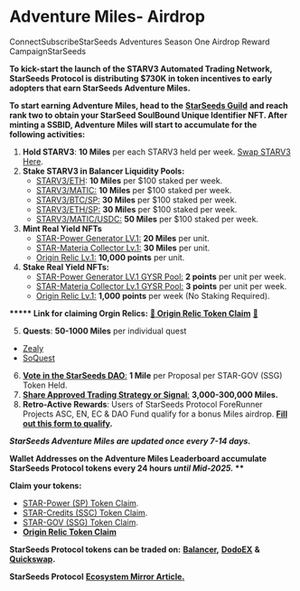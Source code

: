 # Adventure Miles- Airdrop

ConnectSubscribeStarSeeds Adventures Season One Airdrop Reward CampaignStarSeeds&#x20;

**To kick-start the launch of the STARV3 Automated Trading Network, StarSeeds Protocol is distributing $730K in token incentives to early adopters that earn StarSeeds Adventure Miles.**

**To start earning Adventure Miles, head to the** [**StarSeeds Guild**](https://guild.xyz/starseeds-protocol) **and reach rank two to obtain your StarSeed SoulBound Unique Identifier NFT. After minting a SSBID, Adventure Miles will start to accumulate for the following activities:**

1. **Hold STARV3**: **10 Miles** per each STARV3 held per week. [Swap STARV3 Here](https://app.balancer.fi/#/polygon/swap).
2. **Stake STARV3 in Balancer Liquidity Pools:**
   * [STARV3/ETH](https://app.balancer.fi/#/polygon/pool/0xa0f31fb91d5b29c8a0f3eadb62ffd832fc03b2cb000200000000000000000d8c): **10 Miles** per $100 staked per week.
   * [STARV3/MATIC:](https://app.balancer.fi/#/polygon/pool/0x3443e3942053fc44ee07b7ad62a04276dd52b4a9000200000000000000000c7f) **10 Miles** per $100 staked per week.
   * [STARV3/BTC/SP:](https://app.balancer.fi/#/polygon/pool/0x1758128950b463de8820fe12bf3f49ea8024565c000100000000000000000d76) **30 Miles** per $100 staked per week.
   * [STARV3/ETH/SP:](https://app.balancer.fi/#/polygon/pool/0xedea3b2fe99994ee778283186a27a73bbbd26d69000100000000000000000d77) **30 Miles** per $100 staked per week.
   * [STARV3/MATIC/USDC:](https://app.balancer.fi/#/polygon/pool/0x9dd7c9867c0078d8ad42b3366ffc6ba1ee89eaec000100000000000000000d78) **50 Miles** per $100 staked per week.
3. **Mint Real Yield NFTs**
   * [STAR-Power Generator LV.1:](https://mint.nft-inator.com/ua5Q1PL8kVl6hddS) **20 Miles** per unit.
   * [STAR-Materia Collector Lv.1:](https://mint.nft-inator.com/Nl1dbqrQXdvhLfxy) **30 Miles** per unit.
   * [Origin Relic Lv.1:](https://mint.nft-inator.com/aj7Ydachjy9JXs2k) **10,000 points** per unit.
4. **Stake Real Yield NFTs:**
   * [STAR-Power Generator LV.1 GYSR Pool:](https://app.gysr.io/pool/0x6e18e43b7dffb812f60cefdc99c51cdc5964367c?network=polygon) **2 points** per unit per week.
   * [STAR-Materia Collector Lv.1 GYSR Pool:](https://app.gysr.io/pool/0x9735e5506b3ee16eab93a22963f50937fe308829?network=polygon) **3 points** per unit per week.
   * [Origin Relic Lv.1:](https://mint.nft-inator.com/aj7Ydachjy9JXs2k) **1,000 points** per week (No Staking Required).

**\*\*\*\*\* Link for claiming Orgin Relics:** [**🌟 Origin Relic Token Claim**](https://v1.flair.dev/public/claim/137/0xa0e36f9f7ec0b00851dd25053ceea0517a692a51) [🌟](https://v1.flair.dev/public/claim/137/0xa0e36f9f7ec0b00851dd25053ceea0517a692a51)

5. **Quests**: **50-1000 Miles** per individual quest

* [Zealy](https://zealy.io/c/starseedsprotocol/questboard?view=)
* [SoQuest](https://soquest.xyz/mining?invite\_code=r3besn)

6. [**Vote in the StarSeeds DAO**](https://snapshot.org/#/starseeds-dao.eth)[:](https://snapshot.org/#/starseeds-dao.eth) **1 Mile** per Proposal per STAR-GOV (SSG) Token Held.
7. [**Share Approved Trading Strategy or Signal**](https://docs.google.com/forms/u/5/d/e/1FAIpQLSf6TiAeS-bSxSr-nTbpyJ27fzTHkTtYYFW9M\_lDKI\_hgVSJvQ/viewform?usp=send\_form)[:](https://docs.google.com/forms/u/5/d/e/1FAIpQLSf6TiAeS-bSxSr-nTbpyJ27fzTHkTtYYFW9M\_lDKI\_hgVSJvQ/viewform?usp=send\_form) **3,000-300,000 Miles.**
8. **Retro-Active Rewards**: Users of StarSeeds Protocol ForeRunner Projects ASC, EN, EC & DAO Fund qualify for a bonus Miles airdrop. [**Fill out this form to qualify**](https://forms.gle/tJExGRpVWUF9tu4Q8)**.**

_**StarSeeds Adventure Miles are updated once every 7-14 days.**_

**Wallet Addresses on the Adventure Miles Leaderboard accumulate StarSeeds Protocol tokens every 24 hours **_**until Mid-2025.**_** \*\***

**Claim your tokens:**

* [STAR-Power (SP) Token Claim](https://app.gysr.io/pool/0x06a71e13a2958e5f0ef428ea07a47b21b204a602?network=polygon).
* [STAR-Credits (SSC) Token Claim](https://app.gysr.io/pool/0x0aeaec4c46be93c5d5d58372476ac2176ed00df4?network=polygon).
* [STAR-GOV (SSG) Token Claim](https://app.gysr.io/pool/0xff82b0a345c1d91712ece9073f3f7722396843e4?network=polygon).
* [**Origin Relic Token Claim**](https://v1.flair.dev/public/claim/137/0xa0e36f9f7ec0b00851dd25053ceea0517a692a51) &#x20;

**StarSeeds Protocol tokens can be traded on:** [**Balancer**](https://app.balancer.fi/#/polygon/swap)**,** [**DodoEX**](https://app.dodoex.io/swap/network/polygon) **&** [**Quickswap**](https://quickswap.exchange/#/)**.**

**StarSeeds Protocol** [**Ecosystem Mirror Article.**](https://mirror.xyz/starseeds-protocol.eth)

